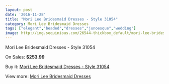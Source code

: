 ```yaml
---
layout: post
date: '2016-11-28'
title: "Mori Lee Bridesmaid Dresses - Style 31054"
category: Mori Lee Bridesmaid Dresses
tags: ["elegant","beaded","dresses","junoesque","wedding"]
image: http://img.sequinious.com/26544-thickbox_default/mori-lee-bridesmaid-dresses-style-31054.jpg
---
```

Mori Lee Bridesmaid Dresses - Style 31054

On Sales: **$253.99**
<a href="https://www.sequinious.com/mori-lee-bridesmaid-dresses/10796-mori-lee-bridesmaid-dresses-style-31054.html"><amp-img layout="responsive" width="600" height="600" src="//img.sequinious.com/26544-thickbox_default/mori-lee-bridesmaid-dresses-style-31054.jpg" alt="Mori Lee Bridesmaid Dresses - Style 31054 0" /></a>
<a href="https://www.sequinious.com/mori-lee-bridesmaid-dresses/10796-mori-lee-bridesmaid-dresses-style-31054.html"><amp-img layout="responsive" width="600" height="600" src="//img.sequinious.com/26546-thickbox_default/mori-lee-bridesmaid-dresses-style-31054.jpg" alt="Mori Lee Bridesmaid Dresses - Style 31054 1" /></a>
<a href="https://www.sequinious.com/mori-lee-bridesmaid-dresses/10796-mori-lee-bridesmaid-dresses-style-31054.html"><amp-img layout="responsive" width="600" height="600" src="//img.sequinious.com/26545-thickbox_default/mori-lee-bridesmaid-dresses-style-31054.jpg" alt="Mori Lee Bridesmaid Dresses - Style 31054 2" /></a>

Buy it: [Mori Lee Bridesmaid Dresses - Style 31054](https://www.sequinious.com/mori-lee-bridesmaid-dresses/10796-mori-lee-bridesmaid-dresses-style-31054.html "Mori Lee Bridesmaid Dresses - Style 31054")

View more: [Mori Lee Bridesmaid Dresses](https://www.sequinious.com/43-mori-lee-bridesmaid-dresses "Mori Lee Bridesmaid Dresses")